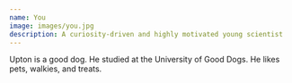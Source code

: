 ```yaml
---
name: You
image: images/you.jpg
description: A curiosity-driven and highly motivated young scientist 
---
```


Upton is a good dog.
He studied at the University of Good Dogs.
He likes pets, walkies, and treats.
